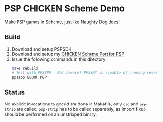 PSP CHICKEN Scheme Demo
=======================

Make PSP games in Scheme, just like Naughty Dog does!

Build
-----

1. Download and setup PSPSDK
2. Download and setup my [CHICKEN Scheme Port for PSP](https://github.com/remi6397/chicken-core-psp)
3. Issue the following commands in this directory:
   ```sh
   make rebuild
   # Test with PPSSPP - But beware! PPSSPP is capable of running severely broken PSP games that may not work or even crash on real hardware!
   ppsspp EBOOT.PBP
   ```

Status
------

No explicit invocations to gcc/ld are done in Makefile, only ``csc`` and ``psp-strip`` are called. ``psp-strip`` has to be called separately, as import fixup should be performed on an unstripped binary.

